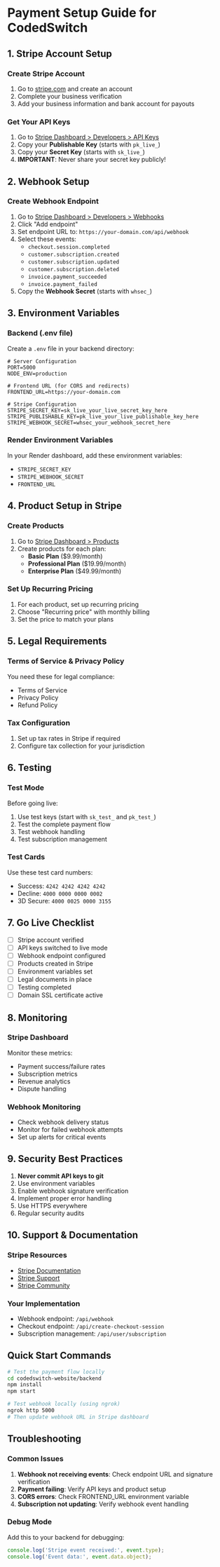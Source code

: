 # Payment Setup Guide for CodedSwitch

## 1. Stripe Account Setup

### Create Stripe Account
1. Go to [stripe.com](https://stripe.com) and create an account
2. Complete your business verification
3. Add your business information and bank account for payouts

### Get Your API Keys
1. Go to [Stripe Dashboard > Developers > API Keys](https://dashboard.stripe.com/apikeys)
2. Copy your **Publishable Key** (starts with `pk_live_`)
3. Copy your **Secret Key** (starts with `sk_live_`)
4. **IMPORTANT**: Never share your secret key publicly!

## 2. Webhook Setup

### Create Webhook Endpoint
1. Go to [Stripe Dashboard > Developers > Webhooks](https://dashboard.stripe.com/webhooks)
2. Click "Add endpoint"
3. Set endpoint URL to: `https://your-domain.com/api/webhook`
4. Select these events:
   - `checkout.session.completed`
   - `customer.subscription.created`
   - `customer.subscription.updated`
   - `customer.subscription.deleted`
   - `invoice.payment_succeeded`
   - `invoice.payment_failed`
5. Copy the **Webhook Secret** (starts with `whsec_`)

## 3. Environment Variables

### Backend (.env file)
Create a `.env` file in your backend directory:

```env
# Server Configuration
PORT=5000
NODE_ENV=production

# Frontend URL (for CORS and redirects)
FRONTEND_URL=https://your-domain.com

# Stripe Configuration
STRIPE_SECRET_KEY=sk_live_your_live_secret_key_here
STRIPE_PUBLISHABLE_KEY=pk_live_your_live_publishable_key_here
STRIPE_WEBHOOK_SECRET=whsec_your_webhook_secret_here
```

### Render Environment Variables
In your Render dashboard, add these environment variables:
- `STRIPE_SECRET_KEY`
- `STRIPE_WEBHOOK_SECRET`
- `FRONTEND_URL`

## 4. Product Setup in Stripe

### Create Products
1. Go to [Stripe Dashboard > Products](https://dashboard.stripe.com/products)
2. Create products for each plan:
   - **Basic Plan** ($9.99/month)
   - **Professional Plan** ($19.99/month)
   - **Enterprise Plan** ($49.99/month)

### Set Up Recurring Pricing
1. For each product, set up recurring pricing
2. Choose "Recurring price" with monthly billing
3. Set the price to match your plans

## 5. Legal Requirements

### Terms of Service & Privacy Policy
You need these for legal compliance:
- Terms of Service
- Privacy Policy
- Refund Policy

### Tax Configuration
1. Set up tax rates in Stripe if required
2. Configure tax collection for your jurisdiction

## 6. Testing

### Test Mode
Before going live:
1. Use test keys (start with `sk_test_` and `pk_test_`)
2. Test the complete payment flow
3. Test webhook handling
4. Test subscription management

### Test Cards
Use these test card numbers:
- Success: `4242 4242 4242 4242`
- Decline: `4000 0000 0000 0002`
- 3D Secure: `4000 0025 0000 3155`

## 7. Go Live Checklist

- [ ] Stripe account verified
- [ ] API keys switched to live mode
- [ ] Webhook endpoint configured
- [ ] Products created in Stripe
- [ ] Environment variables set
- [ ] Legal documents in place
- [ ] Testing completed
- [ ] Domain SSL certificate active

## 8. Monitoring

### Stripe Dashboard
Monitor these metrics:
- Payment success/failure rates
- Subscription metrics
- Revenue analytics
- Dispute handling

### Webhook Monitoring
- Check webhook delivery status
- Monitor for failed webhook attempts
- Set up alerts for critical events

## 9. Security Best Practices

1. **Never commit API keys to git**
2. Use environment variables
3. Enable webhook signature verification
4. Implement proper error handling
5. Use HTTPS everywhere
6. Regular security audits

## 10. Support & Documentation

### Stripe Resources
- [Stripe Documentation](https://stripe.com/docs)
- [Stripe Support](https://support.stripe.com)
- [Stripe Community](https://community.stripe.com)

### Your Implementation
- Webhook endpoint: `/api/webhook`
- Checkout endpoint: `/api/create-checkout-session`
- Subscription management: `/api/user/subscription`

## Quick Start Commands

```bash
# Test the payment flow locally
cd codedswitch-website/backend
npm install
npm start

# Test webhook locally (using ngrok)
ngrok http 5000
# Then update webhook URL in Stripe dashboard
```

## Troubleshooting

### Common Issues
1. **Webhook not receiving events**: Check endpoint URL and signature verification
2. **Payment failing**: Verify API keys and product setup
3. **CORS errors**: Check FRONTEND_URL environment variable
4. **Subscription not updating**: Verify webhook event handling

### Debug Mode
Add this to your backend for debugging:
```javascript
console.log('Stripe event received:', event.type);
console.log('Event data:', event.data.object);
``` 